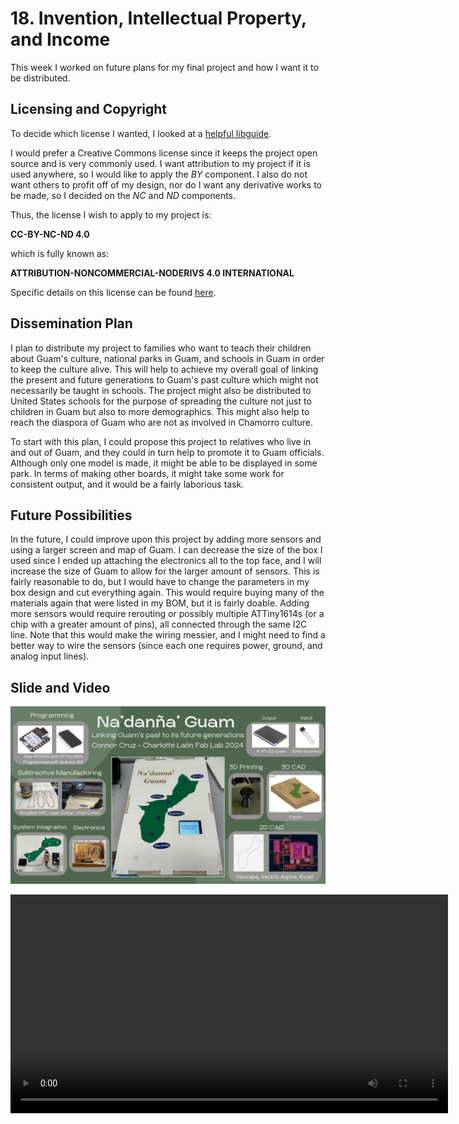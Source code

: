 # 18. Invention, Intellectual Property, and Income

This week I worked on future plans for my final project and how I want it to be distributed.

## Licensing and Copyright

To decide which license I wanted, I looked at a [helpful libguide](https://pitt.libguides.com/copyright/licenses).

I would prefer a Creative Commons license since it keeps the project open source and is very commonly used. I want attribution to my project if it is used anywhere, so I would like to apply the *BY* component. I also do not want others to profit off of my design, nor do I want any derivative works to be made, so I decided on the *NC* and *ND* components.

Thus, the license I wish to apply to my project is:

**CC-BY-NC-ND 4.0**

which is fully known as:

**ATTRIBUTION-NONCOMMERCIAL-NODERIVS 4.0 INTERNATIONAL**

Specific details on this license can be found [here](https://creativecommons.org/licenses/by-nc-nd/4.0/).

## Dissemination Plan

I plan to distribute my project to families who want to teach their children about Guam's culture, national parks in Guam, and schools in Guam in order to keep the culture alive. This will help to achieve my overall goal of linking the present and future generations to Guam's past culture which might not necessarily be taught in schools. The project might also be distributed to United States schools for the purpose of spreading the culture not just to children in Guam but also to more demographics. This might also help to reach the diaspora of Guam who are not as involved in Chamorro culture.

To start with this plan, I could propose this project to relatives who live in and out of Guam, and they could in turn help to promote it to Guam officials. Although only one model is made, it might be able to be displayed in some park. In terms of making other boards, it might take some work for consistent output, and it would be a fairly laborious task.

## Future Possibilities

In the future, I could improve upon this project by adding more sensors and using a larger screen and map of Guam. I can decrease the size of the box I used since I ended up attaching the electronics all to the top face, and I will increase the size of Guam to allow for the larger amount of sensors. This is fairly reasonable to do, but I would have to change the parameters in my box design and cut everything again. This would require buying many of the materials again that were listed in my BOM, but it is fairly doable. Adding more sensors would require rerouting or possibly multiple ATTiny1614s (or a chip with a greater amount of pins), all connected through the same I2C line. Note that this would make the wiring messier, and I might need to find a better way to wire the sensors (since each one requires power, ground, and analog input lines).

## Slide and Video

![](../presentation.png)

<center>
<video width="700" controls><source src="../../presentation.mp4" type="video/mp4"/>The video is not supported in your browser.</video>
</center>